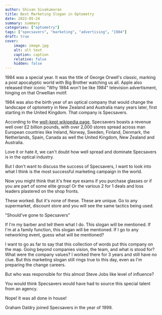 ```yaml
---
author: Shivan Sivakumaran
title: Best Marketing Slogan in Optometry
date: 2022-05-24
summary: summary
categories: ["optometry"]
tags: ["specsavers", "marketing", "advertising", "1984"]
draft: true
cover:
    image: image.jpg
    alt: alt text
    caption: caption
    relative: false
    hidden: false
---
```


1984 was a special year. It was the title of George Orwell's classic, marking a post apocalyptic world with Big Brother watching us all. Apple also released their iconic "Why 1984 won't be like *1984*" television advertisment, hinging on that Orwellian motif.

1984 was also the birth year of an optical company that would change the landscape of optometry in New Zealand and Australia many years later, first starting in the United Kingdom. That company is Specsavers.

According to the [well-kept wikipedia page](https://en.wikipedia.org/wiki/Specsavers), Specsavers boasts a revenue well over £2 billion pounds, with over 2,000 stores spread across man European countries like Ireland, Norway, Sweden, Finland, Denmark, the Netherlands, Spain, Canada as well the United Kingdom, New Zealand and Australia.

Love it or hate it, we can't doubt how well spread and dominate Specsavers is in the optical industry.

But I don't want to discuss the success of Specsavers, I want to look into what I think is the most successful marketing campaign in the world.

Now you might think that it's free eye exams if you purchase glasses or if you are part of some elite group! Or the various 2 for 1 deals and loss leaders plastered on the shop fronts.

These worked. But it's none of these. These are unique. Go to any supermarket, discount store and you will see the same tactics being used.

"Should've gone to Specsavers"

If I'm my barber and tell them what I do. This slogan will be mentioned. If I'm at a family function, this slogan will be mentioned. If I go to any networking event, guess what will be mentioned?

I want to go as far to say that this collection of words put this company on the map. Going beyond companies vision, the team, and what is stood for? What were the company values? I worked there for 3 years and still have no clue. But this marketing slogan still rings true to this day, even as I'm preparing the change careers.

But who was responsible for this almost Steve Jobs like level of influence?

You would think Specsavers would have had to source this special talent from an agency.

Nope! It was all done in house!

Graham Daldry joined Specsavers in the year of 1999.
